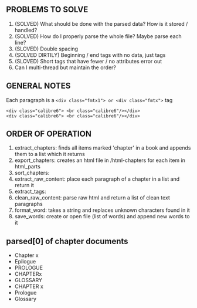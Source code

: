 ## PROBLEMS TO SOLVE
1) (SOLVED) What should be done with the parsed data? How is it stored / handled? 
2) (SOLVED) How do I properly parse the whole file? Maybe parse each line? 
3) (SLOVED) Double spacing
4) (SOLVED DIRTILY) Beginning / end tags with no data, just tags
5) (SLOVED) Short tags that have fewer / no attributes error out
6) Can I multi-thread but maintain the order?

## GENERAL NOTES
Each paragraph is a `<div class="fmtx1"> or <div class="fmtx">` tag

```
<div class="calibre6"> <br class="calibre6"/></div>
<div class="calibre6"> <br class="calibre6"/></div>
```

## ORDER OF OPERATION
1) extract_chapters: finds all items marked 'chapter' in a book and appends them to a list which it returns
2) export_chapters: creates an html file in /html-chapters for each item in html_parts
3) sort_chapters: 
4) extract_raw_content: place each paragraph of a chapter in a list and return it
5) extract_tags: 
6) clean_raw_content: parse raw html and return a list of clean text paragraphs
7) format_word: takes a string and replaces unknown characters found in it
8) save_words: create or open file (list of words) and append new words to it

## parsed[0] of chapter documents
* Chapter x
* Epilogue
* PROLOGUE
* CHAPTERx
* GLOSSARY
* CHAPTER x
* Prologue
* Glossary
  